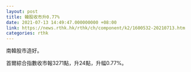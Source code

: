 ```yaml
---
layout: post
title: 韓股收市升0.77%
date: 2021-07-13 14:49:47.000000000 +08:00
link: https://news.rthk.hk/rthk/ch/component/k2/1600532-20210713.htm
categories: rthk
---
```


南韓股市造好。

首爾綜合指數收市報3271點，升24點，升幅0.77%。
